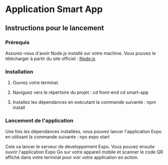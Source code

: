# Application Smart App

## Instructions pour le lancement

### Prérequis
Assurez-vous d'avoir Node.js installé sur votre machine. Vous pouvez le télécharger à partir du site officiel : [Node.js](https://nodejs.org/)

### Installation
1. Ouvrez votre terminal.
2. Naviguez vers le répertoire du projet :
cd front-end
cd smart-app

3. Installez les dépendances en exécutant la commande suivante :
npm install


### Lancement de l'application
Une fois les dépendances installées, vous pouvez lancer l'application Expo en utilisant la commande suivante :
npx expo start

Cela va lancer le serveur de développement Expo. Vous pouvez ensuite ouvrir l'application Expo Go sur votre appareil mobile et scanner le code QR affiché dans votre terminal pour voir votre application en action.
